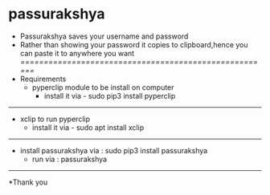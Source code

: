 # passurakshya
* Passurakshya saves your username and password 
 * Rather than showing your password it copies to clipboard,hence you can paste it to anywhere you want
 *======================================================*
* Requirements 
  * pyperclip module to be install on computer
    * install it via - sudo pip3 install pyperclip
--------------------------------------------------------
  * xclip to run pyperclip
    * install it via - sudo apt install xclip
-----------------------------------------------------------
  
  
 * install passurakshya via : sudo pip3 install passurakshya
   * run via : passurakshya
 ------------------------------------------------------------
 *Thank you 
